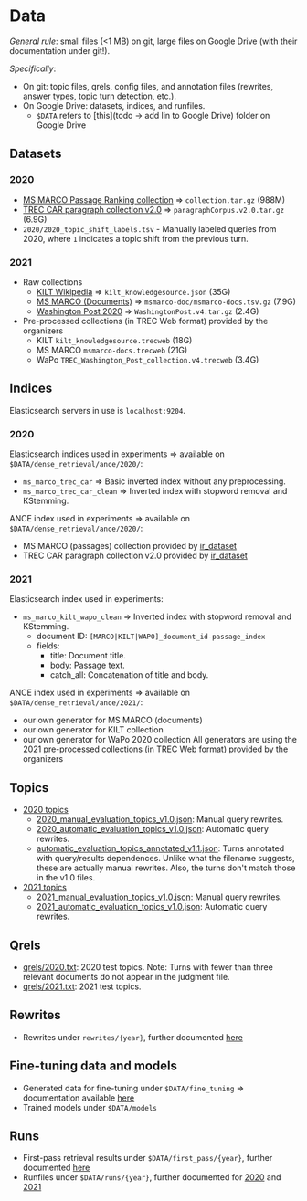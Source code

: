 # Data

*General rule*: small files (<1 MB) on git, large files on Google Drive (with their documentation under git!). 

*Specifically*: 
  * On git: topic files, qrels, config files, and annotation files (rewrites, answer types, topic turn detection, etc.).
  * On Google Drive: datasets, indices, and runfiles.
    - `$DATA` refers to [this](todo -> add lin to Google Drive) folder on Google Drive

## Datasets

### 2020

  * [MS MARCO Passage Ranking collection](https://github.com/microsoft/MSMARCO-Passage-Ranking) => `collection.tar.gz` (988M)  
  * [TREC CAR paragraph collection v2.0](http://trec-car.cs.unh.edu/datareleases/) => `paragraphCorpus.v2.0.tar.gz` (6.9G)
  * `2020/2020_topic_shift_labels.tsv` - Manually labeled queries from 2020, where `1` indicates a topic shift from the previous turn.

### 2021

  * Raw collections
    - [KILT Wikipedia](https://github.com/facebookresearch/KILT/) => `kilt_knowledgesource.json` (35G)
    - [MS MARCO (Documents)](https://github.com/microsoft/MSMARCO-Document-Ranking) => `msmarco-doc/msmarco-docs.tsv.gz` (7.9G)
    - [Washington Post 2020](https://trec.nist.gov/data/wapost/) => `WashingtonPost.v4.tar.gz` (2.4G)
  * Pre-processed collections (in TREC Web format) provided by the organizers
    - KILT `kilt_knowledgesource.trecweb` (18G)
    - MS MARCO `msmarco-docs.trecweb` (21G)
    - WaPo `TREC_Washington_Post_collection.v4.trecweb` (3.4G)

## Indices

Elasticsearch servers in use is `localhost:9204`.

### 2020

Elasticsearch indices used in experiments => available on `$DATA/dense_retrieval/ance/2020/`:
  * `ms_marco_trec_car` => Basic inverted index without any preprocessing.
  * `ms_marco_trec_car_clean` => Inverted index with stopword removal and KStemming.

ANCE index used in experiments => available on `$DATA/dense_retrieval/ance/2020/`:
  - MS MARCO (passages) collection provided by [ir_dataset](https://ir-datasets.com/msmarco-passage.html#msmarco-passage)
  - TREC CAR paragraph collection v2.0 provided by [ir_dataset](https://ir-datasets.com/car.html#car/v2.0)

### 2021

Elasticsearch index used in experiments:
  * `ms_marco_kilt_wapo_clean` => Inverted index with stopword removal and KStemming.
    - document ID: `[MARCO|KILT|WAPO]_document_id-passage_index`
    - fields: 
      - title: Document title.
      - body: Passage text.
      - catch_all: Concatenation of title and body.

ANCE index used in experiments => available on `$DATA/dense_retrieval/ance/2021/`:
  - our own generator for MS MARCO (documents) 
  - our own generator for KILT collection 
  - our own generator for WaPo 2020 collection
All generators are using the 2021 pre-processed collections (in TREC Web format) provided by the organizers

## Topics

  * [2020 topics](topics/2020)
    - [2020_manual_evaluation_topics_v1.0.json](topics/2020/2020_manual_evaluation_topics_v1.0.json): Manual query rewrites.
    - [2020_automatic_evaluation_topics_v1.0.json](topics/2020/2020_automatic_evaluation_topics_v1.0.json): Automatic query rewrites.
    - [automatic_evaluation_topics_annotated_v1.1.json](topics/2020/automatic_evaluation_topics_annotated_v1.1.json): Turns annotated with query/results dependences. Unlike what the filename suggests, these are actually manual rewrites. Also, the turns don't match those in the v1.0 files.
  * [2021 topics](topics/2021)
    - [2021_manual_evaluation_topics_v1.0.json](topics/2021/2021_manual_evaluation_topics_v1.0.json): Manual query rewrites.
    - [2021_automatic_evaluation_topics_v1.0.json](topics/2021/2021_automatic_evaluation_topics_v1.0.json): Automatic query rewrites.
## Qrels

  * [qrels/2020.txt](qrels/2020.txt): 2020 test topics. Note: Turns with fewer than three relevant documents do not appear in the judgment file.
  * [qrels/2021.txt](qrels/2021.txt): 2021 test topics.


## Rewrites

  * Rewrites under `rewrites/{year}`, further documented [here](rewrites/README.md)  

## Fine-tuning data and models
 
  * Generated data for fine-tuning under `$DATA/fine_tuning` => documentation available [here](fine_tuning/README.md)  
  * Trained models under `$DATA/models`

## Runs

  * First-pass retrieval results under `$DATA/first_pass/{year}`, further documented [here](first_pass/README.md)   
  * Runfiles under `$DATA/runs/{year}`, further documented for [2020](runs/2020/README.md) and [2021](runs/2021/README.md)

